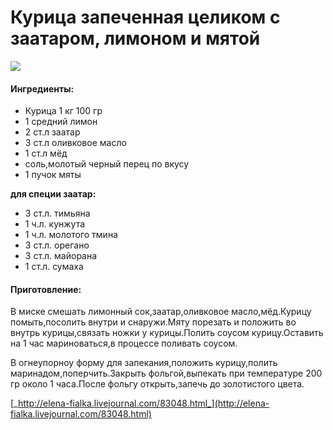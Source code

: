 # Курица запеченная целиком с заатаром, лимоном и мятой

![](https://s-media-cache-ak0.pinimg.com/564x/b1/d8/95/b1d895c0dc7202e9955c7f6fca6a3229.jpg)

#### Ингредиенты:

* Курица 1 кг 100 гр
* 1 средний лимон
* 2 ст.л заатар
* 3 ст.л оливковое масло
* 1 ст.л мёд
* соль,молотый черный перец по вкусу
* 1 пучок мяты

**для специи заатар:**

* 3 ст.л. тимьяна
* 1 ч.л. кунжута
* 1 ч.л. молотого тмина
* 3 ст.л. орегано
* 3 ст.л. майорана
* 1 ст.л. сумаха

#### Приготовление:

В миске смешать лимонный сок,заатар,оливковое масло,мёд.Курицу помыть,посолить внутри и снаружи.Мяту порезать и положить во внутрь курицы,связать ножки у курицы.Полить соусом курицу.Оставить на 1 час мариноваться,в процессе поливать соусом.

В огнеупорноу форму для запекания,положить курицу,полить маринадом,поперчить.Закрыть фольгой,выпекать при температуре 200 гр около 1 часа.После фольгу открыть,запечь до золотистого цвета.

[_http://elena-fialka.livejournal.com/83048.html_](http://elena-fialka.livejournal.com/83048.html)


